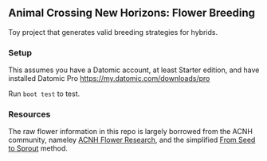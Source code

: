 ## Animal Crossing New Horizons: Flower Breeding

Toy project that generates valid breeding strategies for hybrids.

### Setup

This assumes you have a Datomic account, at least Starter edition, and
have installed Datomic Pro https://my.datomic.com/downloads/pro

Run `boot test` to test.

### Resources

The raw flower information in this repo is largely borrowed from the
ACNH community, nameley [ACNH Flower
Research](https://docs.google.com/spreadsheets/d/1rbYbQ0i3SuTu30KTma5dO4uuJWr_SjOZXA1l4UOIHWo/edit#gid=528655130),
and the simplified [From Seed to Sprout](https://imgur.com/a/Dy4wHXc)
method.

